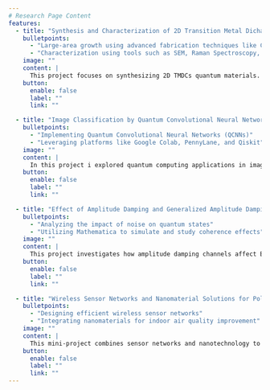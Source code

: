 ```yaml
---
# Research Page Content
features:
  - title: "Synthesis and Characterization of 2D Transition Metal Dichalcogenides (TMDCs)"
    bulletpoints:
      - "Large-area growth using advanced fabrication techniques like CVD and LPCVD"
      - "Characterization using tools such as SEM, Raman Spectroscopy, and Gas Sensing setups"
    image: ""
    content: |
      This project focuses on synthesizing 2D TMDCs quantum materials. Advanced fabrication techniques are utilized to explore their properties for sensing and optoelectronic applications.
    button:
      enable: false
      label: ""
      link: ""

  - title: "Image Classification by Quantum Convolutional Neural Network"
    bulletpoints:
      - "Implementing Quantum Convolutional Neural Networks (QCNNs)"
      - "Leveraging platforms like Google Colab, PennyLane, and Qiskit"
    image: ""
    content: |
      In this project i explored quantum computing applications in image classification. QCNNs are developed to process and classify images efficiently, highlighting the potential of quantum machine learning.
    button:
      enable: false
      label: ""
      link: ""

  - title: "Effect of Amplitude Damping and Generalized Amplitude Damping Channels on Bell States"
    bulletpoints:
      - "Analyzing the impact of noise on quantum states"
      - "Utilizing Mathematica to simulate and study coherence effects"
    image: ""
    content: |
      This project investigates how amplitude damping channels affect Bell states, focusing on quantum information processing's robustness under real-world conditions.
    button:
      enable: false
      label: ""
      link: ""

  - title: "Wireless Sensor Networks and Nanomaterial Solutions for Pollution Mitigation"
    bulletpoints:
      - "Designing efficient wireless sensor networks"
      - "Integrating nanomaterials for indoor air quality improvement"
    image: ""
    content: |
      This mini-project combines sensor networks and nanotechnology to develop solutions for monitoring and mitigating indoor air pollution effectively.
    button:
      enable: false
      label: ""
      link: ""
---
```

